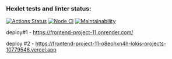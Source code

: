 ### Hexlet tests and linter status:
[![Actions Status](https://github.com/loki1520/frontend-project-11/actions/workflows/hexlet-check.yml/badge.svg)](https://github.com/loki1520/frontend-project-11/actions)
[![Node CI](https://github.com/loki1520/frontend-project-11/actions/workflows/nodejs.yml/badge.svg)](https://github.com/loki1520/frontend-project-11/actions)
[![Maintainability](https://api.codeclimate.com/v1/badges/fc5b628fc821eabed83b/maintainability)](https://codeclimate.com/github/loki1520/frontend-project-11/maintainability)

deploy#1 - https://frontend-project-11.onrender.com/

deploy #2 - https://frontend-project-11-o8eohxn4h-lokis-projects-10779546.vercel.app
